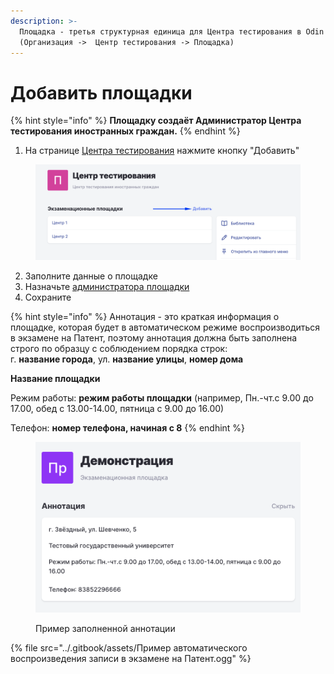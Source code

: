 ```yaml
---
description: >-
  Площадка - третья структурная единица для Центра тестирования в Odin
  (Организация ->  Центр тестирования -> Площадка)
---
```


# Добавить площадки

{% hint style="info" %}
**Площадку создаёт Администратор  Центра тестирования иностранных граждан.**
{% endhint %}

1. На странице [Центра тестирования](https://www.odin.study/ru/Division/Info/2924) нажмите кнопку "Добавить"&#x20;

<figure><img src="../.gitbook/assets/image (223).png" alt=""><figcaption></figcaption></figure>

2. Заполните данные о площадке
3. Назначьте [администратора площадки](registraciya-sotrudnikov-v-odin.md#kak-naznachit-rol)
4. Сохраните

{% hint style="info" %}
Аннотация - это краткая информация о площадке, которая будет в автоматическом режиме воспроизводиться в экзамене на Патент, поэтому аннотация должна быть заполнена строго по образцу с соблюдением порядка строк:\
г. **название города**, ул. **название улицы**, **номер дома**

**Название площадки**

Режим работы:  **режим работы площадки** (например, Пн.-чт.с 9.00 до 17.00, обед с 13.00-14.00, пятница с 9.00 до 16.00)

Телефон: **номер телефона, начиная с 8**
{% endhint %}

<figure><img src="../.gitbook/assets/image (302).png" alt=""><figcaption><p>Пример заполненной аннотации</p></figcaption></figure>

{% file src="../.gitbook/assets/Пример автоматического воспроизведения записи в экзамене на Патент.ogg" %}
